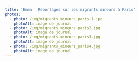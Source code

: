 ```yaml
---
title: 'Emma - Reportages sur les migrants mineurs à Paris'
photos:
  - photo: /img/migrants_mineurs_paris-1.jpg
    photoAlt: image de journal
  - photo: /img/migrants_mineurs_paris2.jpg
    photoAlt: image de journal
  - photo: /img/migrants_mineurs_paris3.jpg
    photoAlt: image de journal
  - photo: /img/migrants_mineurs_paris4.jpg
    photoAlt: image de journal
---
```

